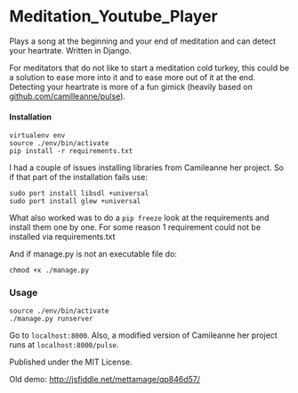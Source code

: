 # Meditation_Youtube_Player
Plays a song at the beginning and your end of meditation and can detect your heartrate. Written in Django.

For meditators that do not like to start a meditation cold turkey, this could be a solution to ease more into it and to ease more out of it at the end. Detecting your heartrate is more of a fun gimick (heavily based on [github.com/camilleanne/pulse][1]).

#### Installation
```
virtualenv env
source ./env/bin/activate
pip install -r requirements.txt
```

I had a couple of issues installing libraries from Camileanne her project. So if that part of the installation fails use:
```
sudo port install libsdl +universal
sudo port install glew +universal
```

What also worked was to do a `pip freeze` look at the requirements and install them one by one. For some reason 1 requirement could not be installed via requirements.txt

And if manage.py is not an executable file do:
```
chmod +x ./manage.py
```

### Usage
```
source ./env/bin/activate
./manage.py runserver
```

Go to `localhost:8000`. Also, a modified version of Camileanne her project runs at `localhost:8000/pulse`.

Published under the MIT License.

Old demo: http://jsfiddle.net/mettamage/qp846d57/

[1]: https://github.com/camilleanne/pulse "Pulse"
